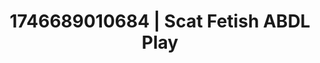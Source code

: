 ---
categories:
- Emotion-driven NSFW
- AI-generated
- Erotic curves
- Shadow play
- Cosplay
- Erotic duality
- ASMR
- Teasing look
image: /assets/images/1746689010684.jpg
layout: post
seo:
  description: Featured content with premium ABDL Play, Scat Fetish. HD images available.
  keywords: ABDL Play, Scat Fetish
  og_image: /assets/images/1746689010684.jpg
  schema_type: VisualArtwork
tags:
- ABDL Play
- '#1746689010684'
- Scat Fetish
title: 1746689010684 | Scat Fetish ABDL Play
---